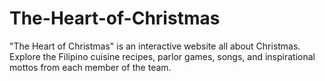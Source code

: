 # The-Heart-of-Christmas
"The Heart of Christmas" is an interactive website all about Christmas. Explore the Filipino cuisine recipes, parlor games, songs, and inspirational mottos from each member of the team.
